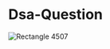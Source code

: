 # Dsa-Question
![Rectangle 4507](https://github.com/ap-lodhi/Dsa-Question/assets/87072168/d17df82f-a4d3-49ac-9bdd-46839747754a)
